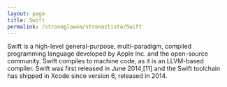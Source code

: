 ```yaml
---
layout: page
title: Swift
permalink: /stronaglowna/stronazlista/Swift
---
```

Swift is a high-level general-purpose, multi-paradigm, compiled programming language developed by Apple Inc. and the open-source community. Swift compiles to machine code, as it is an LLVM-based compiler. Swift was first released in June 2014,[11] and the Swift toolchain has shipped in Xcode since version 6, released in 2014.
